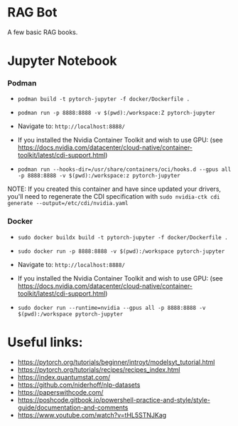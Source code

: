 # RAG Bot
A few basic RAG books.

# Jupyter Notebook

### Podman
- `podman build -t pytorch-jupyter -f docker/Dockerfile .`
- `podman run -p 8888:8888 -v $(pwd):/workspace:Z pytorch-jupyter`

- Navigate to: 
`http://localhost:8888/`

- If you installed the Nvidia Container Toolkit and wish to use GPU: (see https://docs.nvidia.com/datacenter/cloud-native/container-toolkit/latest/cdi-support.html)

- `podman run --hooks-dir=/usr/share/containers/oci/hooks.d --gpus all -p 8888:8888 -v $(pwd):/workspace:z pytorch-jupyter`

NOTE: If you created this container and have since updated your drivers, you'll need to regenerate the CDI specification with `sudo nvidia-ctk cdi generate --output=/etc/cdi/nvidia.yaml`

### Docker
- `sudo docker buildx build -t pytorch-jupyter -f docker/Dockerfile .`
- `sudo docker run -p 8888:8888 -v $(pwd):/workspace pytorch-jupyter`

- Navigate to: 
`http://localhost:8888/`

- If you installed the Nvidia Container Toolkit and wish to use GPU: (see https://docs.nvidia.com/datacenter/cloud-native/container-toolkit/latest/cdi-support.html)
- `sudo docker run --runtime=nvidia --gpus all -p 8888:8888 -v $(pwd):/workspace pytorch-jupyter`

# Useful links:
- https://pytorch.org/tutorials/beginner/introyt/modelsyt_tutorial.html
- https://pytorch.org/tutorials/recipes/recipes_index.html
- https://index.quantumstat.com/
- https://github.com/niderhoff/nlp-datasets
- https://paperswithcode.com/
- https://poshcode.gitbook.io/powershell-practice-and-style/style-guide/documentation-and-comments
- https://www.youtube.com/watch?v=tHL5STNJKag
